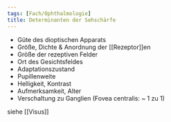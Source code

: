 ```yaml
---
tags: [Fach/Ophthalmologie]
title: Determinanten der Sehschärfe
---
```

- Güte des dioptischen Apparats
- Größe, Dichte & Anordnung der [[Rezeptor]]en
- Größe der rezeptiven Felder
- Ort des Gesichtsfeldes
- Adaptationszustand
- Pupillenweite
- Helligkeit, Kontrast
- Aufmerksamkeit, Alter
- Verschaltung zu Ganglien (Fovea centralis: ~ 1 zu 1)

siehe [[Visus]]

